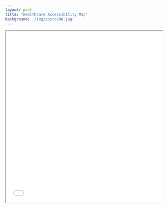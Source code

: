 ```yaml
---
layout: post
title: "Healthcare Accessibility Map"
background: '/img/posts/06.jpg'
---
```


<iframe src="/img/map.html" height="550px" width="100%"></iframe>